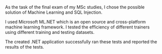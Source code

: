 As the task of the final exam of my MSc studies, I chose the possible solution of Machine Learning and SQL Injection.

I used Microsoft ML.NET which is an open source and cross-platform machine learning framework. I tested the efficiency of different trainers using different training and testing datasets.

The created .NET application successfully ran these tests and reported the results of the tests.
